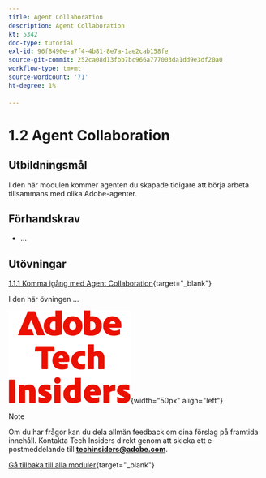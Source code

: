 ```yaml
---
title: Agent Collaboration
description: Agent Collaboration
kt: 5342
doc-type: tutorial
exl-id: 96f8490e-a7f4-4b81-8e7a-1ae2cab158fe
source-git-commit: 252ca08d13fbb7bc966a777003da1dd9e3df20a0
workflow-type: tm+mt
source-wordcount: '71'
ht-degree: 1%

---
```


# 1.2 Agent Collaboration

## Utbildningsmål

I den här modulen kommer agenten du skapade tidigare att börja arbeta tillsammans med olika Adobe-agenter.

## Förhandskrav

- ...

## Utövningar

[1.1.1 Komma igång med Agent Collaboration](./ex1.md){target="_blank"}

I den här övningen ...

![Tech Insiders](./../../../assets/images/techinsiders.png){width="50px" align="left"}

>[!NOTE]
>
>Om du har frågor kan du dela allmän feedback om dina förslag på framtida innehåll. Kontakta Tech Insiders direkt genom att skicka ett e-postmeddelande till **techinsiders@adobe.com**.

[Gå tillbaka till alla moduler](../../../overview.md){target="_blank"}
